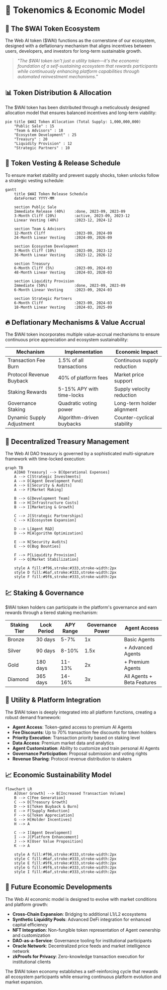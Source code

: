 # 💎 Tokenomics & Economic Model

## 🔄 **The $WAI Token Ecosystem**

The Web AI token ($WAI) functions as the cornerstone of our ecosystem, designed with a deflationary mechanism that aligns incentives between users, developers, and investors for long-term sustainable growth.

> *"The $WAI token isn't just a utility token—it's the economic foundation of a self-sustaining ecosystem that rewards participants while continuously enhancing platform capabilities through automated reinvestment mechanisms."*

## 📊 **Token Distribution & Allocation**

The $WAI token has been distributed through a meticulously designed allocation model that ensures balanced incentives and long-term viability:

```mermaid
pie title $WAI Token Allocation (Total Supply: 1,000,000,000)
    "Public Sale" : 15
    "Team & Advisors" : 18
    "Ecosystem Development" : 25
    "Treasury" : 20
    "Liquidity Provision" : 12
    "Strategic Partners" : 10
```

## 🔐 **Token Vesting & Release Schedule**

To ensure market stability and prevent supply shocks, token unlocks follow a strategic vesting schedule:

```mermaid
gantt
    title $WAI Token Release Schedule
    dateFormat YYYY-MM
    
    section Public Sale
    Immediate Release (40%)    :done, 2023-09, 2023-09
    3-Month Cliff (20%)        :active, 2023-09, 2023-12
    Linear Vesting (40%)       :2023-12, 2024-12
    
    section Team & Advisors
    12-Month Cliff             :2023-09, 2024-09
    24-Month Linear Vesting    :2024-09, 2026-09
    
    section Ecosystem Development
    3-Month Cliff (10%)        :2023-09, 2023-12
    36-Month Linear Vesting    :2023-12, 2026-12
    
    section Treasury
    6-Month Cliff (5%)         :2023-09, 2024-03
    48-Month Linear Vesting    :2024-03, 2028-03
    
    section Liquidity Provision
    Immediate (50%)            :done, 2023-09, 2023-09
    6-Month Linear Vesting     :2023-09, 2024-03
    
    section Strategic Partners
    6-Month Cliff              :2023-09, 2024-03
    18-Month Linear Vesting    :2024-03, 2025-09
```

## 🔥 **Deflationary Mechanisms & Value Accrual**

The $WAI token incorporates multiple value-accrual mechanisms to ensure continuous price appreciation and ecosystem sustainability:

| **Mechanism** | **Implementation** | **Economic Impact** |
| ------------- | ------------------ | ------------------- |
| Transaction Fee Burn | 1.5% of all transactions | Continuous supply reduction |
| Protocol Revenue Buyback | 40% of platform fees | Market price support |
| Staking Rewards | 5-15% APY with time-locks | Supply velocity reduction |
| Governance Staking | Quadratic voting power | Long-term holder alignment |
| Dynamic Supply Adjustment | Algorithm-driven buybacks | Counter-cyclical stability |

## 🏦 **Decentralized Treasury Management**

The Web AI DAO treasury is governed by a sophisticated multi-signature framework with time-locked execution:

```mermaid
graph TB
    A[DAO Treasury] --> B[Operational Expenses]
    A --> C[Strategic Investments]
    A --> D[Agent Development Fund]
    A --> E[Security & Audits]
    A --> F[Market Making]
    
    B --> G[Development Team]
    B --> H[Infrastructure Costs]
    B --> I[Marketing & Growth]
    
    C --> J[Strategic Partnerships]
    C --> K[Ecosystem Expansion]
    
    D --> L[Agent R&D]
    D --> M[Algorithm Optimization]
    
    E --> N[Security Audits]
    E --> O[Bug Bounties]
    
    F --> P[Liquidity Provision]
    F --> Q[Market Stabilization]
    
    style A fill:#f96,stroke:#333,stroke-width:2px
    style D fill:#6af,stroke:#333,stroke-width:2px
    style F fill:#9f6,stroke:#333,stroke-width:2px
```

## 💹 **Staking & Governance**

$WAI token holders can participate in the platform's governance and earn rewards through a tiered staking mechanism:

| **Staking Tier** | **Lock Period** | **APY Range** | **Governance Power** | **Agent Access** |
| ---------------- | --------------- | ------------- | -------------------- | --------------- |
| Bronze | 30 days | 5-7% | 1x | Basic Agents |
| Silver | 90 days | 8-10% | 1.5x | + Advanced Agents |
| Gold | 180 days | 11-13% | 2x | + Premium Agents |
| Diamond | 365 days | 14-16% | 3x | All Agents + Beta Features |

## 🛒 **Utility & Platform Integration**

The $WAI token is deeply integrated into all platform functions, creating a robust demand framework:

- **Agent Access**: Token-gated access to premium AI Agents
- **Fee Discounts**: Up to 70% transaction fee discounts for token holders
- **Priority Execution**: Transaction priority based on staking level
- **Data Access**: Premium market data and analytics
- **Agent Customization**: Ability to customize and train personal AI Agents
- **Governance Participation**: Proposal submission and voting rights
- **Revenue Sharing**: Protocol revenue distribution to stakers

## 📈 **Economic Sustainability Model**

```mermaid
flowchart LR
    A[User Growth] --> B[Increased Transaction Volume]
    B --> C[Fee Generation]
    C --> D[Treasury Growth]
    D --> E[Token Buyback & Burn]
    E --> F[Supply Reduction]
    F --> G[Token Appreciation]
    G --> H[Holder Incentives]
    H --> A
    
    C --> I[Agent Development]
    I --> J[Platform Enhancement]
    J --> K[User Value Proposition]
    K --> A
    
    style A fill:#f96,stroke:#333,stroke-width:2px
    style C fill:#6af,stroke:#333,stroke-width:2px
    style E fill:#9f6,stroke:#333,stroke-width:2px
    style G fill:#9f6,stroke:#333,stroke-width:2px
    style I fill:#6af,stroke:#333,stroke-width:2px
```

## 🔮 **Future Economic Developments**

The Web AI economic model is designed to evolve with market conditions and platform growth:

- **Cross-Chain Expansion**: Bridging to additional L1/L2 ecosystems
- **Synthetic Liquidity Pools**: Advanced DeFi integration for enhanced capital efficiency
- **NFT Integration**: Non-fungible token representation of Agent ownership and customization
- **DAO-as-a-Service**: Governance tooling for institutional participants
- **Oracle Network**: Decentralized price feeds and market intelligence network
- **zkProofs for Privacy**: Zero-knowledge transaction execution for institutional clients

The $WAI token economy establishes a self-reinforcing cycle that rewards all ecosystem participants while ensuring continuous platform evolution and market expansion.
